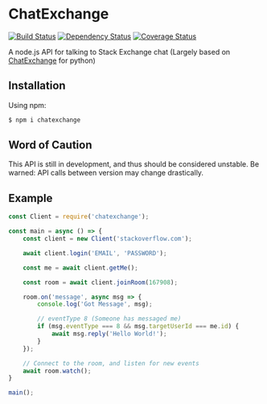 # ChatExchange

[![Build Status](https://travis-ci.com/samliew/chatexchange.svg?branch=master)](https://travis-ci.org/samliew/chatexchange)
[![Dependency Status](https://david-dm.org/samliew/chatexchange.svg)](https://david-dm.org/samliew/chatexchange)
[![Coverage Status](https://coveralls.io/repos/github/samliew/chatexchange/badge.svg?branch=master)](https://coveralls.io/github/samliew/chatexchange?branch=master)

A node.js API for talking to Stack Exchange chat (Largely based on [ChatExchange](https://github.com/Manishearth/ChatExchange) for python)

## Installation

Using npm:

```bash
$ npm i chatexchange
```

## Word of Caution

This API is still in development, and thus should be considered unstable. Be warned: API calls between version may change drastically.

## Example

```javascript
const Client = require('chatexchange');

const main = async () => {
    const client = new Client('stackoverflow.com');

    await client.login('EMAIL', 'PASSWORD');

    const me = await client.getMe();

    const room = await client.joinRoom(167908);

    room.on('message', async msg => {
        console.log('Got Message', msg);

        // eventType 8 (Someone has messaged me)
        if (msg.eventType === 8 && msg.targetUserId === me.id) {
            await msg.reply('Hello World!');
        }
    });

    // Connect to the room, and listen for new events
    await room.watch();
}

main();
```
